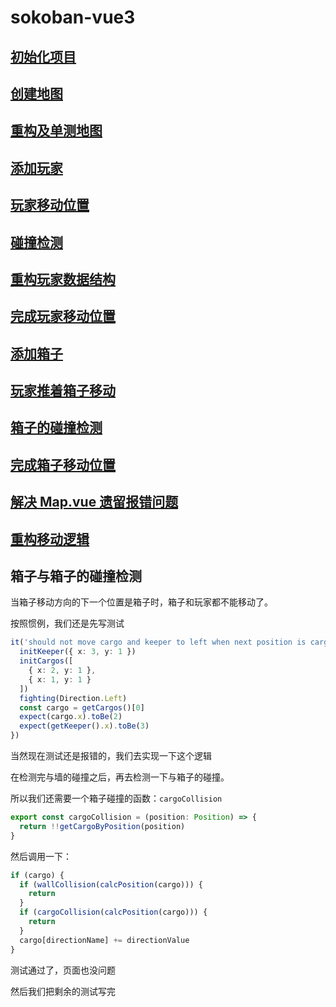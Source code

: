# sokoban-vue3

## [初始化项目](https://github.com/HenryTSZ/sokoban-vue3/tree/68b262e0a4772b868b4f4352bf41939f96a6b7ad)

## [创建地图](https://github.com/HenryTSZ/sokoban-vue3/tree/34ea99dbe041f1789aacd3aac3c7ad1f0b987fbd)

## [重构及单测地图](https://github.com/HenryTSZ/sokoban-vue3/tree/14888773c1b9d4c2c9a1f890cf836229dc0a66f7)

## [添加玩家](https://github.com/HenryTSZ/sokoban-vue3/tree/8b487da65560ececa311a5b7be7c3400e99608cf)

## [玩家移动位置](https://github.com/HenryTSZ/sokoban-vue3/tree/9acd676ee8399f2f41e666363a4ddf273c1930c4)

## [碰撞检测](https://github.com/HenryTSZ/sokoban-vue3/tree/76f2289456bfde01ede6f4b0948f8a3a5f78b5a6)

## [重构玩家数据结构](https://github.com/HenryTSZ/sokoban-vue3/tree/63fb1f9bd9915a4450b0b6c89deee6e11be7dd06)

## [完成玩家移动位置](https://github.com/HenryTSZ/sokoban-vue3/tree/3510c6b4f6509e21b5a36742b1527f74f1be9be9)

## [添加箱子](https://github.com/HenryTSZ/sokoban-vue3/tree/5275e5a04d37221b8e324e74aed5f539735c0f4b)

## [玩家推着箱子移动](https://github.com/HenryTSZ/sokoban-vue3/tree/0d342cc8055e080d1380ca282a8974c3b8157b2a)

## [箱子的碰撞检测](https://github.com/HenryTSZ/sokoban-vue3/tree/647a0520c5c760d5ae97a63292927d7fac684306)

## [完成箱子移动位置](https://github.com/HenryTSZ/sokoban-vue3/tree/d4357f05de68758614ea555ad7a6a496b37c2abd)

## [解决 Map.vue 遗留报错问题](https://github.com/HenryTSZ/sokoban-vue3/tree/4ac226cc42426d69b8b5ded3e3bb38ce9ad9f0aa)

## [重构移动逻辑](https://github.com/HenryTSZ/sokoban-vue3/tree/99b7c77ab47744ee8d1a4d6d5cbc230205fa0804)

## 箱子与箱子的碰撞检测

当箱子移动方向的下一个位置是箱子时，箱子和玩家都不能移动了。

按照惯例，我们还是先写测试

```ts
it('should not move cargo and keeper to left when next position is cargo', () => {
  initKeeper({ x: 3, y: 1 })
  initCargos([
    { x: 2, y: 1 },
    { x: 1, y: 1 }
  ])
  fighting(Direction.Left)
  const cargo = getCargos()[0]
  expect(cargo.x).toBe(2)
  expect(getKeeper().x).toBe(3)
})
```

当然现在测试还是报错的，我们去实现一下这个逻辑

在检测完与墙的碰撞之后，再去检测一下与箱子的碰撞。

所以我们还需要一个箱子碰撞的函数：`cargoCollision`

```ts
export const cargoCollision = (position: Position) => {
  return !!getCargoByPosition(position)
}
```

然后调用一下：

```ts
if (cargo) {
  if (wallCollision(calcPosition(cargo))) {
    return
  }
  if (cargoCollision(calcPosition(cargo))) {
    return
  }
  cargo[directionName] += directionValue
}
```

测试通过了，页面也没问题

然后我们把剩余的测试写完
